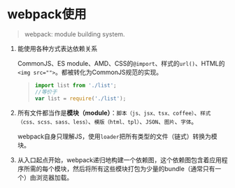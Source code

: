 # webpack使用

>webpack: module building system.

1. 能使用各种方式表达依赖关系

    CommonJS、ES module、AMD、CSS的`@import`、样式的`url()`、HTML的`<img src="">`。都被转化为CommonJS规范的实现。

    >```javascript
    >import list from './list';
    >//等价于
    >var list = require('./list');
    >```
2. 所有文件都当作是**模块（module）**：`脚本（js、jsx、tsx、coffee）`、`样式（css、scss、sass、less）`、`模版（html、tpl）`、`JSON`、`图片`、`字体`。

    webpack自身只理解JS，使用`loader`把所有类型的文件（链式）转换为模块。
3. 从入口起点开始，webpack递归地构建一个依赖图，这个依赖图包含着应用程序所需的每个模块，然后将所有这些模块打包为少量的bundle（通常只有一个）由浏览器加载。